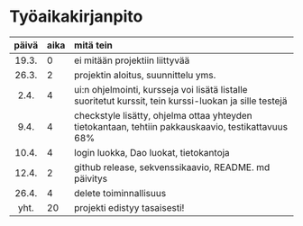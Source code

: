 # Työaikakirjanpito

| päivä | aika | mitä tein  |
| :----:|:-----| :-----|
| 19.3. |  0  | ei mitään projektiin liittyvää|
| 26.3. |  2   | projektin aloitus, suunnittelu yms.|
| 2.4.  |  4   | ui:n ohjelmointi, kursseja voi lisätä listalle suoritetut kurssit, tein kurssi-luokan ja sille testejä |
| 9.4.  |  4   | checkstyle lisätty, ohjelma ottaa yhteyden tietokantaan, tehtiin pakkauskaavio, testikattavuus 68% | 
| 10.4. |  4  | login luokka, Dao luokat, tietokantoja
| 12.4. |  2  | github release, sekvenssikaavio, README. md päivitys |
| 26.4. | 4 | delete toiminnallisuus|
|  yht. |  20  | projekti edistyy tasaisesti! |

